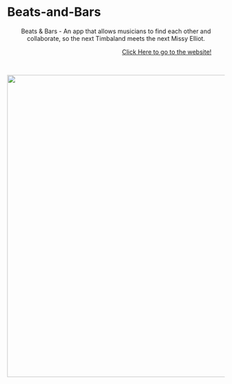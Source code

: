 # Beats-and-Bars


<p align="center">
  Beats & Bars - An app that allows musicians to find each other and collaborate, so the next Timbaland meets the next Missy Elliot.
</p>

&emsp;&emsp;&emsp;&emsp;&emsp;&emsp;&emsp;&emsp;&emsp;&emsp;&emsp;&emsp;&emsp;&emsp;&emsp;&emsp;&emsp;&emsp;&emsp;[Click Here to go to the website!]()

&emsp;
<p align="center">
<img src="" width="700">
</p>
